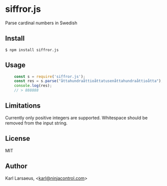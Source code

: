 # siffror.js
Parse cardinal numbers in Swedish

## Install

    $ npm install siffror.js

## Usage

```javascript
    const s = require('siffror.js');
    const res = s.parse("åttahundraåttioåttatusenåttahundraåttioåtta");
    console.log(res);
    // > 888888
```

## Limitations

Currently only positive integers are supported. Whitespace should be removed from the input string.

## License

MIT

## Author

Karl Larsaeus, &lt;karl@ninjacontrol.com&gt;



